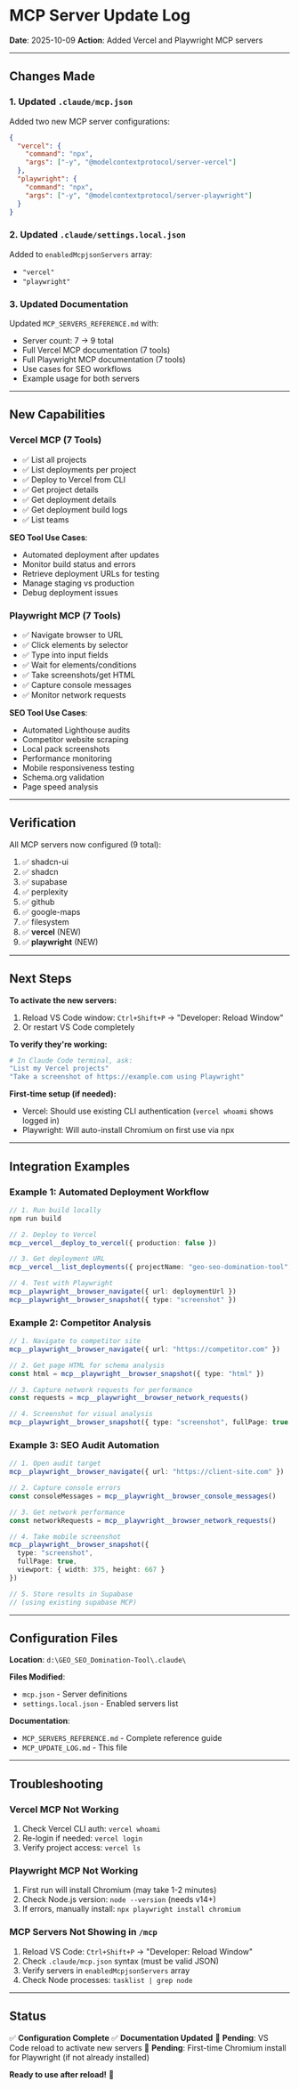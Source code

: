 # MCP Server Update Log

**Date**: 2025-10-09
**Action**: Added Vercel and Playwright MCP servers

---

## Changes Made

### 1. Updated `.claude/mcp.json`
Added two new MCP server configurations:

```json
{
  "vercel": {
    "command": "npx",
    "args": ["-y", "@modelcontextprotocol/server-vercel"]
  },
  "playwright": {
    "command": "npx",
    "args": ["-y", "@modelcontextprotocol/server-playwright"]
  }
}
```

### 2. Updated `.claude/settings.local.json`
Added to `enabledMcpjsonServers` array:
- `"vercel"`
- `"playwright"`

### 3. Updated Documentation
Updated `MCP_SERVERS_REFERENCE.md` with:
- Server count: 7 → 9 total
- Full Vercel MCP documentation (7 tools)
- Full Playwright MCP documentation (7 tools)
- Use cases for SEO workflows
- Example usage for both servers

---

## New Capabilities

### Vercel MCP (7 Tools)
- ✅ List all projects
- ✅ List deployments per project
- ✅ Deploy to Vercel from CLI
- ✅ Get project details
- ✅ Get deployment details
- ✅ Get deployment build logs
- ✅ List teams

**SEO Tool Use Cases**:
- Automated deployment after updates
- Monitor build status and errors
- Retrieve deployment URLs for testing
- Manage staging vs production
- Debug deployment issues

### Playwright MCP (7 Tools)
- ✅ Navigate browser to URL
- ✅ Click elements by selector
- ✅ Type into input fields
- ✅ Wait for elements/conditions
- ✅ Take screenshots/get HTML
- ✅ Capture console messages
- ✅ Monitor network requests

**SEO Tool Use Cases**:
- Automated Lighthouse audits
- Competitor website scraping
- Local pack screenshots
- Performance monitoring
- Mobile responsiveness testing
- Schema.org validation
- Page speed analysis

---

## Verification

All MCP servers now configured (9 total):
1. ✅ shadcn-ui
2. ✅ shadcn
3. ✅ supabase
4. ✅ perplexity
5. ✅ github
6. ✅ google-maps
7. ✅ filesystem
8. ✅ **vercel** (NEW)
9. ✅ **playwright** (NEW)

---

## Next Steps

**To activate the new servers:**
1. Reload VS Code window: `Ctrl+Shift+P` → "Developer: Reload Window"
2. Or restart VS Code completely

**To verify they're working:**
```bash
# In Claude Code terminal, ask:
"List my Vercel projects"
"Take a screenshot of https://example.com using Playwright"
```

**First-time setup (if needed):**
- Vercel: Should use existing CLI authentication (`vercel whoami` shows logged in)
- Playwright: Will auto-install Chromium on first use via npx

---

## Integration Examples

### Example 1: Automated Deployment Workflow
```typescript
// 1. Run build locally
npm run build

// 2. Deploy to Vercel
mcp__vercel__deploy_to_vercel({ production: false })

// 3. Get deployment URL
mcp__vercel__list_deployments({ projectName: "geo-seo-domination-tool", limit: 1 })

// 4. Test with Playwright
mcp__playwright__browser_navigate({ url: deploymentUrl })
mcp__playwright__browser_snapshot({ type: "screenshot" })
```

### Example 2: Competitor Analysis
```typescript
// 1. Navigate to competitor site
mcp__playwright__browser_navigate({ url: "https://competitor.com" })

// 2. Get page HTML for schema analysis
const html = mcp__playwright__browser_snapshot({ type: "html" })

// 3. Capture network requests for performance
const requests = mcp__playwright__browser_network_requests()

// 4. Screenshot for visual analysis
mcp__playwright__browser_snapshot({ type: "screenshot", fullPage: true })
```

### Example 3: SEO Audit Automation
```typescript
// 1. Open audit target
mcp__playwright__browser_navigate({ url: "https://client-site.com" })

// 2. Capture console errors
const consoleMessages = mcp__playwright__browser_console_messages()

// 3. Get network performance
const networkRequests = mcp__playwright__browser_network_requests()

// 4. Take mobile screenshot
mcp__playwright__browser_snapshot({
  type: "screenshot",
  fullPage: true,
  viewport: { width: 375, height: 667 }
})

// 5. Store results in Supabase
// (using existing supabase MCP)
```

---

## Configuration Files

**Location**: `d:\GEO_SEO_Domination-Tool\.claude\`

**Files Modified**:
- `mcp.json` - Server definitions
- `settings.local.json` - Enabled servers list

**Documentation**:
- `MCP_SERVERS_REFERENCE.md` - Complete reference guide
- `MCP_UPDATE_LOG.md` - This file

---

## Troubleshooting

### Vercel MCP Not Working
1. Check Vercel CLI auth: `vercel whoami`
2. Re-login if needed: `vercel login`
3. Verify project access: `vercel ls`

### Playwright MCP Not Working
1. First run will install Chromium (may take 1-2 minutes)
2. Check Node.js version: `node --version` (needs v14+)
3. If errors, manually install: `npx playwright install chromium`

### MCP Servers Not Showing in `/mcp`
1. Reload VS Code: `Ctrl+Shift+P` → "Developer: Reload Window"
2. Check `.claude/mcp.json` syntax (must be valid JSON)
3. Verify servers in `enabledMcpjsonServers` array
4. Check Node processes: `tasklist | grep node`

---

## Status

✅ **Configuration Complete**
✅ **Documentation Updated**
🔄 **Pending**: VS Code reload to activate new servers
🔄 **Pending**: First-time Chromium install for Playwright (if not already installed)

**Ready to use after reload!** 🚀
